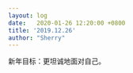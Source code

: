 ```yaml
---
layout: log
date:   2020-01-26 12:20:00 +0800
title: '2019.12.26'
author: "Sherry"
---
```


新年目标：更坦诚地面对自己。